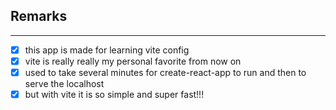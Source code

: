 ## Remarks
----
- [x] this app is made for learning vite config
- [x] vite is really really my personal favorite from now on
- [x] used to take several minutes for create-react-app to run and then to serve the localhost
- [x] but with vite it is so simple and super fast!!!  
